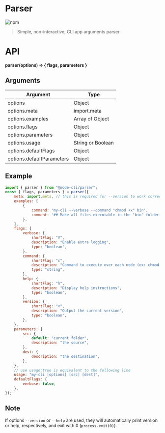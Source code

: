 # Parser

![npm](https://img.shields.io/npm/v/@node-cli/parser?label=version&logo=npm)

> Simple, non-interactive, CLI app arguments parser

# API

**parser(options) ⇒ { flags, parameters }**

## Arguments

| Argument                  | Type              |
| ------------------------- | ----------------- |
| options                   | Object            |
| options.meta              | import.meta       |
| options.examples          | Array of Object   |
| options.flags             | Object            |
| options.parameters        | Object            |
| options.usage             | String or Boolean |
| options.defaultFlags      | Object            |
| options.defaultParameters | Object            |

## Example

```js
import { parser } from "@node-cli/parser";
const { flags, parameters } = parser({
	meta: import.meta, // this is required for --version to work correctly
	examples: [
		{
			command: 'my-cli --verbose --command "chmod +x" bin',
			comment: '## Make all files executable in the "bin" folder',
		},
	],
	flags: {
		verbose: {
			shortFlag: "V",
			description: "Enable extra logging",
			type: "boolean",
		},
		command: {
			shortFlag: "c",
			description: "Command to execute over each node (ex: chmod +x)",
			type: "string",
		},
		help: {
			shortFlag: "h",
			description: "Display help instructions",
			type: "boolean",
		},
		version: {
			shortFlag: "v",
			description: "Output the current version",
			type: "boolean",
		},
	},
	parameters: {
		src: {
			default: "current folder",
			description: "the source",
		},
		dest: {
			description: "the destination",
		},
	},
	// use usage:true is equivalent to the following line
	usage: "my-cli [options] [src] [dest]",
	defaultFlags: {
		verbose: false,
	},
});
```

## Note

If options `--version` or `--help` are used, they will automatically print version or help, respectively, and exit with 0 (`process.exit(0)`).
